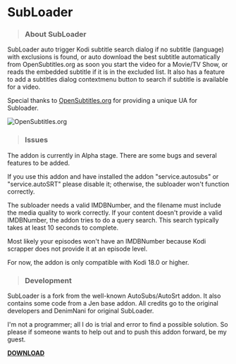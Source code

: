 # SubLoader

> ### About SubLoader
SubLoader auto trigger Kodi subtitle search dialog if no subtitle (language) with exclusions is found, or auto download the best subtitle automatically from OpenSubtitles.org as soon you start the video for a Movie/TV Show, or reads the embedded subtitle if it is in the excluded list.
It also has a feature to add a subtitles dialog contextmenu button to search if subtitle is available for a video.

Special thanks to [OpenSubtitles.org](http://www.opensubtitles.org ) for providing a unique UA for Subloader.

![OpenSubtitles.org](http://static.opensubtitles.org/gfx/logo-transparent.png)

> ### Issues
The addon is currently in Alpha stage. There are some bugs and several features to be added.

If you use this addon and have installed the addon "service.autosubs" or "service.autoSRT" please disable it; otherwise, the subloader won't function correctly.

The subloader needs a valid IMDBNumber, and the filename must include the media quality to work correctly. If your content doesn't provide a valid IMDBNumber, the addon tries to do a query search. This search typically takes at least 10 seconds to complete.

Most likely your episodes won't have an IMDBNumber because Kodi scrapper does not provide it at an episode level.

For now, the addon is only compatible with Kodi 18.0 or higher.

> ### Development
SubLoader is a fork from the well-known AutoSubs/AutoSrt addon. It also contains some code from a Jen base addon. All credits go to the original developers and DenimNani for original SubLoader.

I'm not a programmer; all I do is trial and error to find a possible solution. So please if someone wants to help out and to push this addon forward, be my guest.

<a href="https://deklica.github.io" target="_blank">**DOWNLOAD**</a><br>
